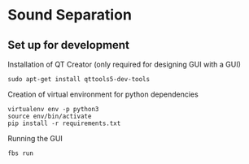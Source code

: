 # Sound Separation

## Set up for development

Installation of QT Creator (only required for designing GUI with a GUI)
```
sudo apt-get install qttools5-dev-tools
```

Creation of virtual environment for python dependencies
```
virtualenv env -p python3
source env/bin/activate
pip install -r requirements.txt
```

Running the GUI
```
fbs run
```
